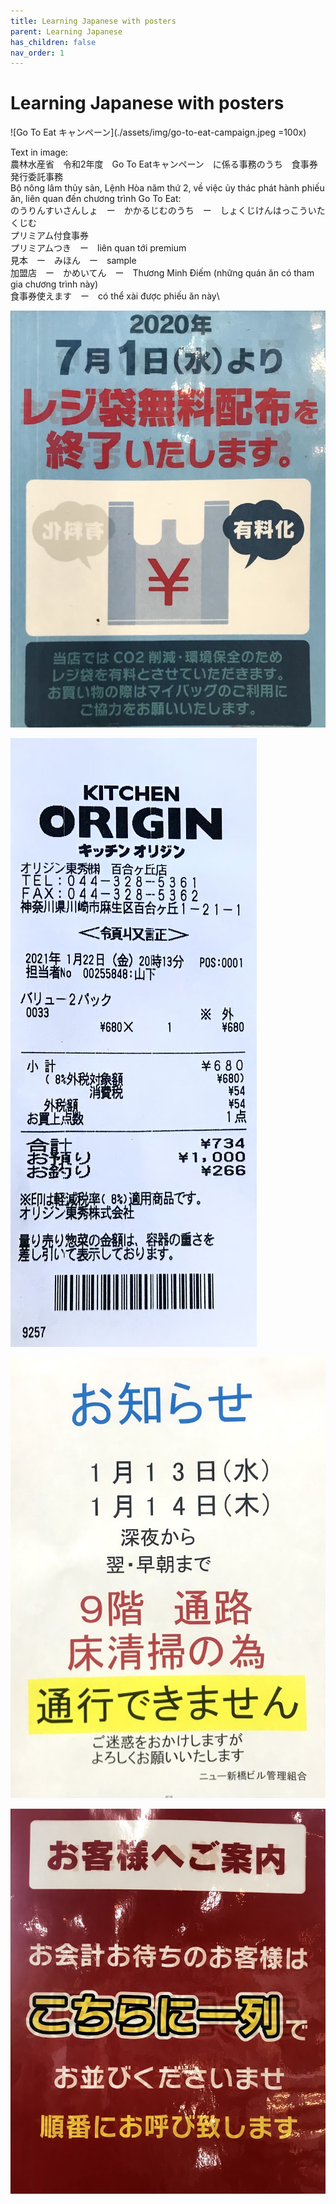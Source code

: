 ```yaml
---
title: Learning Japanese with posters
parent: Learning Japanese
has_children: false
nav_order: 1
---
```


# Learning Japanese with posters

![Go To Eat キャンペーン](./assets/img/go-to-eat-campaign.jpeg =100x)

Text in image:\
農林水産省　令和2年度　Go To Eatキャンペーン　に係る事務のうち　食事券発行委託事務\
Bộ nông lâm thủy sản, Lệnh Hòa năm thứ 2, về việc ủy thác phát hành phiếu ăn, liên quan đến chương trình Go To Eat:\
のうりんすいさんしょ　ー　かかるじむのうち　ー　しょくじけんはっこういたくじむ\
プリミアム付食事券\
プリミアムつき　ー　liên quan tới premium\
見本　ー　みほん　ー　sample\
加盟店　ー　かめいてん　ー　Thương Minh Điếm (những quán ăn có tham gia chương trình này)\
食事券使えます　ー　có thể xài được phiếu ăn này\

![レジ袋](./assets/img/notice-using-plastic-bags.jpeg)

![Origin Kitchen](./assets/img/bill-origin-kitchen.jpeg)

![Elevator Maintenance](./assets/img/notice-elevator-maintenance.jpeg)

![??? :D](./assets/img/notice-queuing.jpeg)
